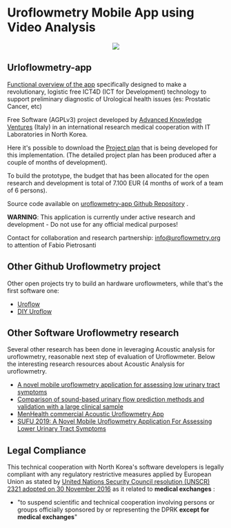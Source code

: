 # Uroflowmetry Mobile App using Video Analysis

<p align="center">
  <img src="https://avatars2.githubusercontent.com/u/56993865">
</p>

## Urloflowmetry-app

[Functional overview of the app](https://docs.google.com/presentation/d/1SuvmlXOPugkAQJiNvBRmmNra03o4eOqbB7jLbiSqh0M/edit?usp=sharing) specifically designed to make a revolutionary, logistic free ICT4D (ICT for Development) technology to support preliminary diagnostic of Urological health issues (es: Prostatic Cancer, etc)

Free Software (AGPLv3) project developed by [Advanced Knowledge Ventures](http://www.akventures.eu) (Italy) in an international research medical cooperation with IT Laboratories in North Korea.

Here it's possible to download the [Project plan](https://drive.google.com/file/d/1F5VELdtADGFrx5XEjiSiXiP60jQUQty5/view?usp=sharing) that is being developed for this implementation. (The detailed project plan has been produced after a couple of months of development).

To build the prototype, the budget that has been allocated for the open research and development is total of 7.100 EUR (4 months of work of a team of 6 persons).

Source code available on [uroflowmetry-app Github Repository](https://github.com/uroflowmetry/uroflowmetry-app) .

**WARNING**: This application is currently under active research and development - Do not use for any official medical purposes!

Contact for collaboration and research partnership: info@uroflowmetry.org to attention of Fabio Pietrosanti

## Other Github Uroflowmetry project
Other open projects try to build an hardware uroflowmeters, while that's the first software one:
* [Uroflow](https://github.com/bgarberman/Uroflow)
* [DIY Uroflow](https://github.com/rokrodic/uroflow)

## Other Software Uroflowmetry research
Several other research has been done in leveraging Acoustic analysis for uroflowmetry, reasonable next step of evaluation of Uroflowmeter. Below the interesting research resources about Acoustic Analysis for uroflowmetry.
* [A novel mobile uroflowmetry application for assessing low urinary tract symptoms](https://www.ics.org/2018/abstract/175)
* [Comparison of sound-based urinary flow prediction methods and validation with a large clinical sample](https://snucm.elsevierpure.com/en/publications/comparison-of-sound-based-urinary-flow-prediction-methods-and-val)
* [MenHealth commercial Acoustic Uroflowmetry App](https://www.menhealth.me/solution)
* [SUFU 2019: A Novel Mobile Uroflowmetry Application For Assessing Lower Urinary Tract Symptoms](https://www.urotoday.com/conference-highlights/sufu-winter-meeting-2019/110643-sufu-2019-a-novel-mobile-uroflowmetry-application-for-assessing-lower-urinary-tract-symptoms.html)



## Legal Compliance

This technical cooperation with North Korea's software developers is legally compliant with any regulatory restrictive measures applied by European Union as stated by [United Nations Security Council resolution (UNSCR) 2321 adopted on 30 November 2016](https://www.consilium.europa.eu/en/press/press-releases/2017/02/27/north-korea-sanctions/) as it related to **medical exchanges** :

* "to suspend scientific and technical cooperation involving persons or groups officially sponsored by or representing the DPRK **except for medical exchanges**"
